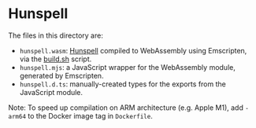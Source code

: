 # Hunspell

The files in this directory are:

* `hunspell.wasm`: [Hunspell](https://github.com/hunspell/hunspell) compiled to WebAssembly using Emscripten, via the [build.sh](../build.sh) script.
* `hunspell.mjs`: a JavaScript wrapper for the WebAssembly module, generated by Emscripten.
* `hunspell.d.ts`: manually-created types for the exports from the JavaScript module.

Note: To speed up compilation on ARM architecture (e.g. Apple M1), add `-arm64` to the Docker image tag in `Dockerfile`.
